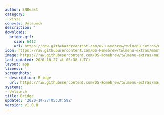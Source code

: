 ```yaml
---
author: SNBeast
category:
- vista
console: Unlaunch
description: ''
downloads:
  bridge.gif:
    size: 6412
    url: https://raw.githubusercontent.com/DS-Homebrew/twlmenu-extras/master/_nds/TWiLightMenu/unlaunch/backgrounds/bridge.gif
icon: https://raw.githubusercontent.com/DS-Homebrew/twlmenu-extras/master/_nds/TWiLightMenu/unlaunch/backgrounds/bridge.gif
image: https://raw.githubusercontent.com/DS-Homebrew/twlmenu-extras/master/_nds/TWiLightMenu/unlaunch/backgrounds/bridge.gif
last_updated: 2020-10-27 at 05:38 (UTC)
layout: app
license: ''
screenshots:
- description: Bridge
  url: https://raw.githubusercontent.com/DS-Homebrew/twlmenu-extras/master/_nds/TWiLightMenu/unlaunch/backgrounds/bridge.gif
systems:
- Unlaunch
title: Bridge
updated: '2020-10-27T05:38:59Z'
version: v1.0.0
---
```

